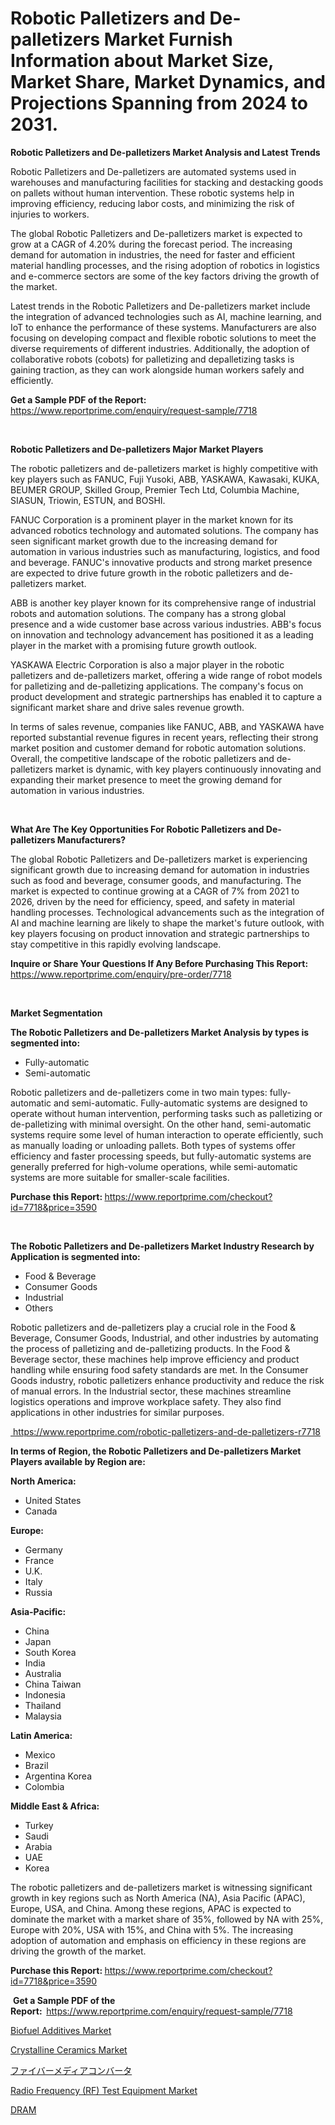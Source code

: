 <p><h1>Robotic Palletizers and De-palletizers Market Furnish Information about Market Size, Market Share, Market Dynamics, and Projections Spanning from 2024 to 2031.</h1></p><p><strong>Robotic Palletizers and De-palletizers Market Analysis and Latest Trends</strong></p>
<p><p>Robotic Palletizers and De-palletizers are automated systems used in warehouses and manufacturing facilities for stacking and destacking goods on pallets without human intervention. These robotic systems help in improving efficiency, reducing labor costs, and minimizing the risk of injuries to workers.</p><p>The global Robotic Palletizers and De-palletizers market is expected to grow at a CAGR of 4.20% during the forecast period. The increasing demand for automation in industries, the need for faster and efficient material handling processes, and the rising adoption of robotics in logistics and e-commerce sectors are some of the key factors driving the growth of the market.</p><p>Latest trends in the Robotic Palletizers and De-palletizers market include the integration of advanced technologies such as AI, machine learning, and IoT to enhance the performance of these systems. Manufacturers are also focusing on developing compact and flexible robotic solutions to meet the diverse requirements of different industries. Additionally, the adoption of collaborative robots (cobots) for palletizing and depalletizing tasks is gaining traction, as they can work alongside human workers safely and efficiently.</p></p>
<p><strong>Get a Sample PDF of the Report:&nbsp;</strong> <a href="https://www.reportprime.com/enquiry/request-sample/7718">https://www.reportprime.com/enquiry/request-sample/7718</a></p>
<p>&nbsp;</p>
<p><strong>Robotic Palletizers and De-palletizers Major Market Players</strong></p>
<p><p>The robotic palletizers and de-palletizers market is highly competitive with key players such as FANUC, Fuji Yusoki, ABB, YASKAWA, Kawasaki, KUKA, BEUMER GROUP, Skilled Group, Premier Tech Ltd, Columbia Machine, SIASUN, Triowin, ESTUN, and BOSHI.</p><p>FANUC Corporation is a prominent player in the market known for its advanced robotics technology and automated solutions. The company has seen significant market growth due to the increasing demand for automation in various industries such as manufacturing, logistics, and food and beverage. FANUC's innovative products and strong market presence are expected to drive future growth in the robotic palletizers and de-palletizers market.</p><p>ABB is another key player known for its comprehensive range of industrial robots and automation solutions. The company has a strong global presence and a wide customer base across various industries. ABB's focus on innovation and technology advancement has positioned it as a leading player in the market with a promising future growth outlook.</p><p>YASKAWA Electric Corporation is also a major player in the robotic palletizers and de-palletizers market, offering a wide range of robot models for palletizing and de-palletizing applications. The company's focus on product development and strategic partnerships has enabled it to capture a significant market share and drive sales revenue growth.</p><p>In terms of sales revenue, companies like FANUC, ABB, and YASKAWA have reported substantial revenue figures in recent years, reflecting their strong market position and customer demand for robotic automation solutions. Overall, the competitive landscape of the robotic palletizers and de-palletizers market is dynamic, with key players continuously innovating and expanding their market presence to meet the growing demand for automation in various industries.</p></p>
<p>&nbsp;</p>
<p><strong>What Are The Key Opportunities For Robotic Palletizers and De-palletizers Manufacturers?</strong></p>
<p><p>The global Robotic Palletizers and De-palletizers market is experiencing significant growth due to increasing demand for automation in industries such as food and beverage, consumer goods, and manufacturing. The market is expected to continue growing at a CAGR of 7% from 2021 to 2026, driven by the need for efficiency, speed, and safety in material handling processes. Technological advancements such as the integration of AI and machine learning are likely to shape the market's future outlook, with key players focusing on product innovation and strategic partnerships to stay competitive in this rapidly evolving landscape.</p></p>
<p><strong>Inquire or Share Your Questions If Any Before Purchasing This Report:</strong> <a href="https://www.reportprime.com/enquiry/pre-order/7718">https://www.reportprime.com/enquiry/pre-order/7718</a></p>
<p>&nbsp;</p>
<p><strong>Market Segmentation</strong></p>
<p><strong>The Robotic Palletizers and De-palletizers Market Analysis by types is segmented into:</strong></p>
<p><ul><li>Fully-automatic</li><li>Semi-automatic</li></ul></p>
<p><p>Robotic palletizers and de-palletizers come in two main types: fully-automatic and semi-automatic. Fully-automatic systems are designed to operate without human intervention, performing tasks such as palletizing or de-palletizing with minimal oversight. On the other hand, semi-automatic systems require some level of human interaction to operate efficiently, such as manually loading or unloading pallets. Both types of systems offer efficiency and faster processing speeds, but fully-automatic systems are generally preferred for high-volume operations, while semi-automatic systems are more suitable for smaller-scale facilities.</p></p>
<p><strong>Purchase this Report:&nbsp;</strong><a href="https://www.reportprime.com/checkout?id=7718&price=3590">https://www.reportprime.com/checkout?id=7718&price=3590</a></p>
<p>&nbsp;</p>
<p><strong>The Robotic Palletizers and De-palletizers Market Industry Research by Application is segmented into:</strong></p>
<p><ul><li>Food & Beverage</li><li>Consumer Goods</li><li>Industrial</li><li>Others</li></ul></p>
<p><p>Robotic palletizers and de-palletizers play a crucial role in the Food & Beverage, Consumer Goods, Industrial, and other industries by automating the process of palletizing and de-palletizing products. In the Food & Beverage sector, these machines help improve efficiency and product handling while ensuring food safety standards are met. In the Consumer Goods industry, robotic palletizers enhance productivity and reduce the risk of manual errors. In the Industrial sector, these machines streamline logistics operations and improve workplace safety. They also find applications in other industries for similar purposes.</p></p>
<p><a href="https://www.reportprime.com/robotic-palletizers-and-de-palletizers-r7718">&nbsp;https://www.reportprime.com/robotic-palletizers-and-de-palletizers-r7718</a></p>
<p><strong>In terms of Region, the Robotic Palletizers and De-palletizers Market Players available by Region are:</strong></p>
<p>
    <p> <strong> North America: </strong>
        <ul>
            <li>United States</li>
            <li>Canada</li>
        </ul>
        </p> 
    <p> <strong> Europe: </strong>
        <ul>
            <li>Germany</li>
            <li>France</li>
            <li>U.K.</li>
            <li>Italy</li>
            <li>Russia</li>
        </ul>
        </p> 
    <p> <strong> Asia-Pacific: </strong>
        <ul>
            <li>China</li>
            <li>Japan</li>
            <li>South Korea</li>
            <li>India</li>
            <li>Australia</li>
            <li>China Taiwan</li>
            <li>Indonesia</li>
            <li>Thailand</li>
            <li>Malaysia</li>
        </ul>
        </p> 
    <p> <strong> Latin America: </strong>
        <ul>
            <li>Mexico</li>
            <li>Brazil</li>
            <li>Argentina Korea</li>
            <li>Colombia</li>
        </ul>
        </p> 
    <p> <strong> Middle East & Africa: </strong>
        <ul>
            <li>Turkey</li>
            <li>Saudi</li>
            <li>Arabia</li>
            <li>UAE</li>
            <li>Korea</li>
        </ul>
    </p>
    </p>
<p><p>The robotic palletizers and de-palletizers market is witnessing significant growth in key regions such as North America (NA), Asia Pacific (APAC), Europe, USA, and China. Among these regions, APAC is expected to dominate the market with a market share of 35%, followed by NA with 25%, Europe with 20%, USA with 15%, and China with 5%. The increasing adoption of automation and emphasis on efficiency in these regions are driving the growth of the market.</p></p>
<p><strong>Purchase this Report: </strong><a href="https://www.reportprime.com/checkout?id=7718&price=3590">https://www.reportprime.com/checkout?id=7718&price=3590</a></p>
<p>&nbsp;<strong>Get a Sample PDF of the Report:&nbsp;&nbsp;</strong><a href="https://www.reportprime.com/enquiry/request-sample/7718">https://www.reportprime.com/enquiry/request-sample/7718</a></p>
<p><strong></strong></p>
<p><p><a href="https://issuu.com/reportprime-2/docs/biofuel-additives-market-size-2030.pptx">Biofuel Additives Market</a></p><p><a href="https://issuu.com/reportprime-2/docs/crystalline-ceramics-market-size-2030.pptx">Crystalline Ceramics Market</a></p><p><a href="https://github.com/ReyesKohler20231/Market-Research-Report-List-1/blob/main/511840527249.md">ファイバーメディアコンバータ</a></p><p><a href="https://github.com/jhcraigie/Market-Research-Report-List-2/blob/main/radio-frequency-rf-test-equipment-market.md">Radio Frequency (RF) Test Equipment Market</a></p><p><a href="https://github.com/vsn7qpua81q/Market-Research-Report-List-1/blob/main/529082127182.md">DRAM</a></p></p>